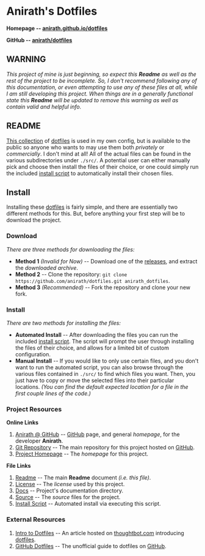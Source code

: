 # Anirath's Dotfiles #

**Homepage -- [anirath.github.io/dotfiles][1]**

**GitHub   -- [anirath/dotfiles][8]**

## WARNING ##
*This project of mine is just beginning, so expect this **Readme** as well as the rest of the project to be*
*incomplete. So, I don't recommend following any of this documentation, or even attempting to use any of*
*these files at all, while I am still developing this project. When things are in a generally functional*
*state this **Readme** will be updated to remove this warning as well as contain valid and helpful info.*

## README ##
[This collection][1] of [dotfiles][2] is used in my own config, but is available to the public so anyone who
wants to may use them both *privately* or *commercially*. I don't mind at all! All of the actual files can be
found in the various subdirectories under `./src/`. A potential user can either manually pick and choose then
install the files of their choice, or one could simply run the included [install script](install.sh) to
automatically install their chosen files.

## Install ##
Installing these [dotfiles][2] is fairly simple, and there are essentially two different methods for this.
But, before anything your first step will be to download the project.

### Download ###
*There are three methods for downloading the files:*
- **Method 1** *(Invalid for Now)* -- Download one of the [releases][9], and extract the *downloaded archive*.
- **Method 2** -- Clone the repository: `git clone https://github.com/anirath/dotfiles.git anirath_dotfiles`.
- **Method 3** *(Recommended)* -- Fork the repository and clone your new fork.

### Install ###
*There are two methods for installing the files:*
- **Automated Install** -- After downloading the files you can run the included [install script](install.sh).
The script will prompt the user through installing the files of their choice, and allows for a limited bit of
custom configuration.
- **Manual Install** -- If you would like to only use certain files, and you don't want to run the automated
script, you can also browse through the various files contained in `./src/` to find which files you want.
Then, you just have to copy or move the selected files into their particular locations.
*(You can find the default expected location for a file in the first couple lines of the code.)*

### Project Resources ###
**Online Links**
1. [Anirath @ GitHub][7] -- [GitHub][6] page, and general *homepage*, for the developer **Anirath**.
2. [Git Repository][8] -- The main repository for this project hosted on [GitHub][6].
3. [Project Homepage][1] -- The *homepage* for this project.

**File Links**
1. [Readme](docs/readme.md) -- The main **Readme** document *(i.e. this file)*.
2. [License](docs/license.md) -- The *license* used by this project.
3. [Docs](docs/) -- Project's documentation directory.
4. [Source](src/) -- The *source* files for the project.
5. [Install Script](install.sh) -- Automated install via executing this script.

### External Resources ###
1. [Intro to Dotfiles][3] -- An article hosted on [thoughtbot.com][4] introducing [dotfiles][2].
2. [GitHub Dotfiles][5] -- The unofficial guide to dotfiles on [GitHub][6].

[1]: https://anirath.github.io/dotfiles/
[2]: https://en.wikipedia.org/wiki/Hidden_file_and_hidden_directory
[3]: https://thoughtbot.com/upcase/videos/intro-to-dotfiles
[4]: https://thoughtbot.com/
[5]: https://dotfiles.github.io/
[6]: https://www.github.com/
[7]: https://anirath.github.io/
[8]: https://github.com/anirath/dotfiles
[9]: https://github.com/anirath/dotfiles/releases
